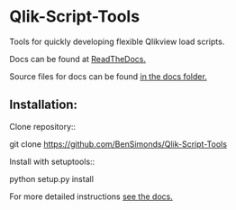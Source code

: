 # Qlik-Script-Tools
Tools for quickly developing flexible Qlikview load scripts.

Docs can be found at [ReadTheDocs.](http://qlik-script-tools.readthedocs.org/en/latest/)

Source files for docs can be found [in the docs folder.](docs/index.rst)

## Installation:

Clone repository::

  git clone https://github.com/BenSimonds/Qlik-Script-Tools
  
Install with setuptools::

  python setup.py install

For more detailed instructions [see the docs.](http://qlik-script-tools.readthedocs.org/en/latest/)
